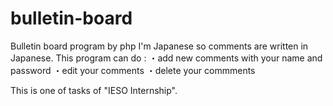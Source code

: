 # bulletin-board
Bulletin board program by php
I'm Japanese so comments are written in Japanese.
This program can do :
・add new comments with your name and password
・edit your comments
・delete your commments

This is one of tasks of "IESO Internship".

